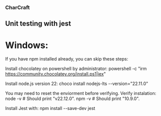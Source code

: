 ### CharCraft



## Unit testing with jest

# Windows:
If you have npm installed already, you can skip these steps:

Install chocolatey on powershell by administrator:
powershell -c "irm https://community.chocolatey.org/install.ps1|iex"

Install node.js version 22:
choco install nodejs-lts --version="22.11.0"

You may need to reset the enviorment before verifying.
Verify instalation:
node -v     # Should print "v22.12.0".
npm -v      # Should print "10.9.0".


Install Jest with:
npm install --save-dev jest